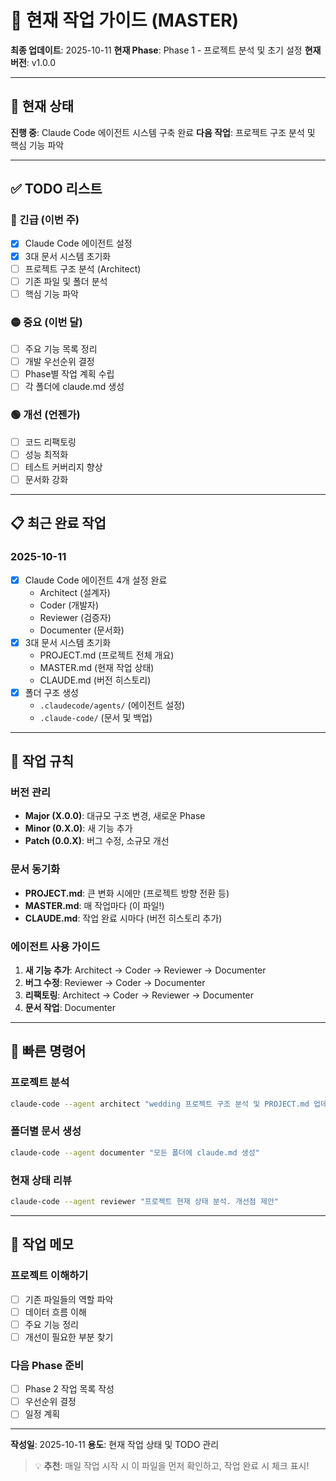 # 📌 현재 작업 가이드 (MASTER)

**최종 업데이트**: 2025-10-11
**현재 Phase**: Phase 1 - 프로젝트 분석 및 초기 설정
**현재 버전**: v1.0.0

---

## 🎯 현재 상태

**진행 중**: Claude Code 에이전트 시스템 구축 완료
**다음 작업**: 프로젝트 구조 분석 및 핵심 기능 파악

---

## ✅ TODO 리스트

### 🔴 긴급 (이번 주)
- [x] Claude Code 에이전트 설정
- [x] 3대 문서 시스템 초기화
- [ ] 프로젝트 구조 분석 (Architect)
- [ ] 기존 파일 및 폴더 분석
- [ ] 핵심 기능 파악

### 🟡 중요 (이번 달)
- [ ] 주요 기능 목록 정리
- [ ] 개발 우선순위 결정
- [ ] Phase별 작업 계획 수립
- [ ] 각 폴더에 claude.md 생성

### 🟢 개선 (언젠가)
- [ ] 코드 리팩토링
- [ ] 성능 최적화
- [ ] 테스트 커버리지 향상
- [ ] 문서화 강화

---

## 📋 최근 완료 작업

### 2025-10-11
- [x] Claude Code 에이전트 4개 설정 완료
  - Architect (설계자)
  - Coder (개발자)
  - Reviewer (검증자)
  - Documenter (문서화)
- [x] 3대 문서 시스템 초기화
  - PROJECT.md (프로젝트 전체 개요)
  - MASTER.md (현재 작업 상태)
  - CLAUDE.md (버전 히스토리)
- [x] 폴더 구조 생성
  - `.claudecode/agents/` (에이전트 설정)
  - `.claude-code/` (문서 및 백업)

---

## 🚨 작업 규칙

### 버전 관리
- **Major (X.0.0)**: 대규모 구조 변경, 새로운 Phase
- **Minor (0.X.0)**: 새 기능 추가
- **Patch (0.0.X)**: 버그 수정, 소규모 개선

### 문서 동기화
- **PROJECT.md**: 큰 변화 시에만 (프로젝트 방향 전환 등)
- **MASTER.md**: 매 작업마다 (이 파일!)
- **CLAUDE.md**: 작업 완료 시마다 (버전 히스토리 추가)

### 에이전트 사용 가이드
1. **새 기능 추가**: Architect → Coder → Reviewer → Documenter
2. **버그 수정**: Reviewer → Coder → Documenter
3. **리팩토링**: Architect → Coder → Reviewer → Documenter
4. **문서 작업**: Documenter

---

## 🔗 빠른 명령어

### 프로젝트 분석
```bash
claude-code --agent architect "wedding 프로젝트 구조 분석 및 PROJECT.md 업데이트"
```

### 폴더별 문서 생성
```bash
claude-code --agent documenter "모든 폴더에 claude.md 생성"
```

### 현재 상태 리뷰
```bash
claude-code --agent reviewer "프로젝트 현재 상태 분석. 개선점 제안"
```

---

## 📝 작업 메모

### 프로젝트 이해하기
- [ ] 기존 파일들의 역할 파악
- [ ] 데이터 흐름 이해
- [ ] 주요 기능 정리
- [ ] 개선이 필요한 부분 찾기

### 다음 Phase 준비
- [ ] Phase 2 작업 목록 작성
- [ ] 우선순위 결정
- [ ] 일정 계획

---

**작성일**: 2025-10-11
**용도**: 현재 작업 상태 및 TODO 관리

> 💡 **추천**: 매일 작업 시작 시 이 파일을 먼저 확인하고, 작업 완료 시 체크 표시!
